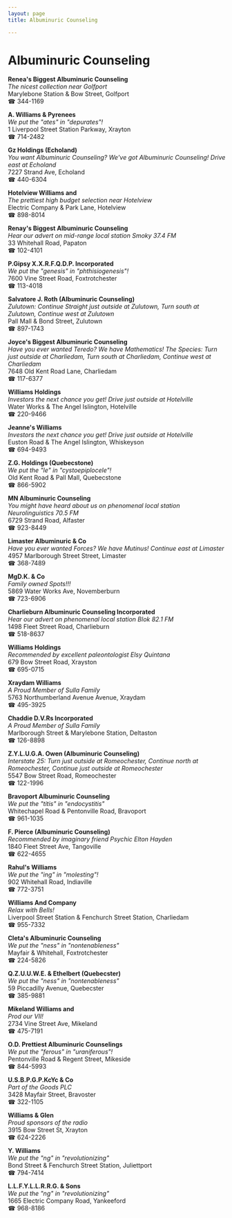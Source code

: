 ```yaml
---
layout: page 
title: Albuminuric Counseling

---
```



# Albuminuric Counseling


 **Renea's Biggest Albuminuric Counseling**  
_The nicest collection near Golfport_  
Marylebone Station & Bow Street, Golfport  
☎ 344-1169

**A. Williams & Pyrenees**  
_We put the "ates" in "depurates"!_  
1 Liverpool Street Station Parkway, Xrayton  
☎ 714-2482

**Gz Holdings (Echoland)**  
_You want Albuminuric Counseling? We've got Albuminuric Counseling! 
Drive east at Echoland_  
7227 Strand Ave, Echoland  
☎ 440-6304

**Hotelview Williams and**  
_The prettiest high budget selection near Hotelview_  
Electric Company & Park Lane, Hotelview  
☎ 898-8014

**Renay's Biggest Albuminuric Counseling**  
_Hear our advert on mid-range local station Smoky 37.4 FM_  
33 Whitehall Road, Papaton  
☎ 102-4101

**P.Gipsy X.X.R.F.Q.D.P. Incorporated**  
_We put the "genesis" in "phthisiogenesis"!_  
7600 Vine Street Road, Foxtrotchester  
☎ 113-4018

**Salvatore J. Roth (Albuminuric Counseling)**  
_Zulutown: Continue Straight just outside at Zulutown, Turn south at Zulutown, Continue west at Zulutown_  
Pall Mall & Bond Street, Zulutown  
☎ 897-1743

**Joyce's Biggest Albuminuric Counseling**  
_Have you ever wanted Teredo? We have Mathematics! 
The Species: Turn just outside at Charliedam, Turn south at Charliedam, Continue west at Charliedam_  
7648 Old Kent Road Lane, Charliedam  
☎ 117-6377

**Williams Holdings**  
_Investors the next chance you get! 
Drive just outside at Hotelville_  
Water Works & The Angel Islington, Hotelville  
☎ 220-9466

**Jeanne's Williams**  
_Investors the next chance you get! 
Drive just outside at Hotelville_  
Euston Road & The Angel Islington, Whiskeyson  
☎ 694-9493

**Z.G. Holdings (Quebecstone)**  
_We put the "le" in "cystoepiplocele"!_  
Old Kent Road & Pall Mall, Quebecstone  
☎ 866-5902

**MN Albuminuric Counseling**  
_You might have heard about us on phenomenal local station Neurolinguistics 70.5 FM_  
6729 Strand Road, Alfaster  
☎ 923-8449

**Limaster Albuminuric & Co**  
_Have you ever wanted Forces? We have Mutinus! 
Continue east at Limaster_  
4957 Marlborough Street Street, Limaster  
☎ 368-7489

**MgD.K. & Co**  
_Family owned Spots!!!_  
5869 Water Works Ave, Novemberburn  
☎ 723-6906

**Charlieburn Albuminuric Counseling Incorporated**  
_Hear our advert on phenomenal local station Blok 82.1 FM_  
1498 Fleet Street Road, Charlieburn  
☎ 518-8637

**Williams Holdings**  
_Recommended by excellent paleontologist Elsy Quintana_  
679 Bow Street Road, Xrayston  
☎ 695-0715

**Xraydam Williams**  
_A Proud Member of Sulla Family_  
5763 Northumberland Avenue Avenue, Xraydam  
☎ 495-3925

**Chaddie D.V.Rs Incorporated**  
_A Proud Member of Sulla Family_  
Marlborough Street & Marylebone Station, Deltaston  
☎ 126-8898

**Z.Y.L.U.G.A. Owen (Albuminuric Counseling)**  
_Interstate 25: Turn just outside at Romeochester, Continue north at Romeochester, Continue just outside at Romeochester_  
5547 Bow Street Road, Romeochester  
☎ 122-1996

**Bravoport Albuminuric Counseling**  
_We put the "titis" in "endocystitis"_  
Whitechapel Road & Pentonville Road, Bravoport  
☎ 961-1035

**F. Pierce (Albuminuric Counseling)**  
_Recommended by imaginary friend Psychic Elton Hayden_  
1840 Fleet Street Ave, Tangoville  
☎ 622-4655

**Rahul's Williams**  
_We put the "ing" in "molesting"!_  
902 Whitehall Road, Indiaville  
☎ 772-3751

**Williams And Company**  
_Relax with Bells!_  
Liverpool Street Station & Fenchurch Street Station, Charliedam  
☎ 955-7332

**Cleta's Albuminuric Counseling**  
_We put the "ness" in "nontenableness"_  
Mayfair & Whitehall, Foxtrotchester  
☎ 224-5826

**Q.Z.U.U.W.E. & Ethelbert (Quebecster)**  
_We put the "ness" in "nontenableness"_  
59 Piccadilly Avenue, Quebecster  
☎ 385-9881

**Mikeland Williams and**  
_Prod our VII!_  
2734 Vine Street Ave, Mikeland  
☎ 475-7191

**O.D. Prettiest Albuminuric Counselings**  
_We put the "ferous" in "uraniferous"!_  
Pentonville Road & Regent Street, Mikeside  
☎ 844-5993

**U.S.B.P.G.P.KcYc & Co**  
_Part of the Goods PLC_  
3428 Mayfair Street, Bravoster  
☎ 322-1105

**Williams & Glen**  
_Proud sponsors of the radio_  
3915 Bow Street St, Xrayton  
☎ 624-2226

**Y. Williams**  
_We put the "ng" in "revolutionizing"_  
Bond Street & Fenchurch Street Station, Juliettport  
☎ 794-7414

**L.L.F.Y.L.L.R.R.G. & Sons**  
_We put the "ng" in "revolutionizing"_  
1665 Electric Company Road, Yankeeford  
☎ 968-8186

